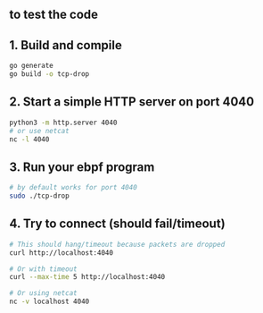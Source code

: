## to test the code 

## 1. Build and compile
```sh
go generate
go build -o tcp-drop
```

## 2. Start a simple HTTP server on port 4040
```sh
python3 -m http.server 4040
# or use netcat
nc -l 4040
```

## 3. Run your ebpf program 
```sh
# by default works for port 4040
sudo ./tcp-drop
```

## 4. Try to connect (should fail/timeout)
```sh
# This should hang/timeout because packets are dropped
curl http://localhost:4040

# Or with timeout
curl --max-time 5 http://localhost:4040

# Or using netcat
nc -v localhost 4040
```
